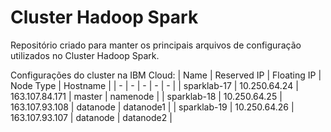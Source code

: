 # Cluster Hadoop Spark
Repositório criado para manter os principais arquivos de configuração utilizados no Cluster Hadoop Spark.

Configurações do cluster na IBM Cloud:
| Name  |  Reserved IP   | Floating IP | Node Type | Hostname |
| - | - | - | - | - |
| sparklab-17 | 10.250.64.24 | 163.107.84.171 | master | namenode |
| sparklab-18 | 10.250.64.25 | 163.107.93.108 | datanode | datanode1 |
| sparklab-19 | 10.250.64.26 | 163.107.93.107 | datanode | datanode2 |

